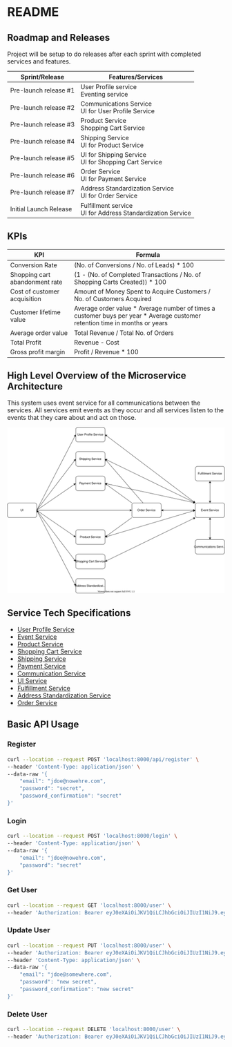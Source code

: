 # README

## Roadmap and Releases

Project will be setup to do releases after each sprint with completed services and features.

|Sprint/Release|Features/Services|
|---|---|
|Pre-launch release #1  |User Profile service             <br>Eventing service|
|Pre-launch release #2  |Communications Service           <br>UI for User Profile Service|
|Pre-launch release #3  |Product Service                  <br>Shopping Cart Service|
|Pre-launch release #4  |Shipping Service                 <br>UI for Product Service|
|Pre-launch release #5  |UI for Shipping Service          <br>UI for Shopping Cart Service|
|Pre-launch release #6  |Order Service                    <br>UI for Payment Service|
|Pre-launch release #7  |Address Standardization Service  <br>UI for Order Service|
|Initial Launch Release |Fulfillment service              <br>UI for Address Standardization Service|

## KPIs
|KPI|Formula|
|---|---|
|Conversion Rate|(No. of Conversions / No. of Leads) * 100|
|Shopping cart abandonment rate|(1 - (No. of Completed Transactions / No. of Shopping Carts Created)) * 100|
|Cost of customer acquisition|Amount of Money Spent to Acquire Customers / No. of Customers Acquired|
|Customer lifetime value|Average order value * Average number of times a customer buys per year * Average customer retention time in months or years|
|Average order value|Total Revenue / Total No. of Orders|
|Total Profit|Revenue - Cost|
|Gross profit margin|Profit / Revenue * 100|

## High Level Overview of the Microservice Architecture
This system uses event service for all communications between the services. All services emit events as they occur and all services listen to the events that they care about and act on those.

![High level overview of the microservice architecture diagram](./high-level-microservices.svg)

## Service Tech Specifications

- [User Profile Service](TechSpecUser.md)
- [Event Service](TechSpecEvent.md)
- [Product Service](TechSpecProduct.md)
- [Shopping Cart Service](TechSpecShoppingCart.md)
- [Shipping Service](TechSpecShipping.md)
- [Payment Service](TechSpecPayment.md)
- [Communication Service](TechSpecCommunication.md)
- [UI Service](TechSpecUI.md)
- [Fulfillment Service](TechSpecFulfillment.md)
- [Address Standardization Service](TechSpecAddress.md)
- [Order Service](TechSpecOrder.md)


## Basic API Usage

### Register
```bash
curl --location --request POST 'localhost:8000/api/register' \
--header 'Content-Type: application/json' \
--data-raw '{
    "email": "jdoe@nowehre.com",
    "password": "secret",
    "password_confirmation": "secret"
}'
```
### Login
```bash
curl --location --request POST 'localhost:8000/login' \
--header 'Content-Type: application/json' \
--data-raw '{
    "email": "jdoe@nowehre.com",
    "password": "secret"
}'
```
### Get User
```bash
curl --location --request GET 'localhost:8000/user' \
--header 'Authorization: Bearer eyJ0eXAiOiJKV1QiLCJhbGciOiJIUzI1NiJ9.eyJpc3MiOiJodHRwOlwvXC9sb2NhbGhvc3Q6ODAwMFwvYXBpXC9sb2dpbiIsImlhdCI6MTU5NDM5NDU2MiwiZXhwIjoxNTk0Mzk4MTYyLCJuYmYiOjE1OTQzOTQ1NjIsImp0aSI6IlpveGVMUkQyNFVlWVEzVzkiLCJzdWIiOjEsInBydiI6Ijg3ZTBhZjFlZjlmZDE1ODEyZmRlYzk3MTUzYTE0ZTBiMDQ3NTQ2YWEifQ.ZD1MpDOvraVFjfWvfjWNqP482LOEKgB1W-qaBdz2IwA'
```
### Update User
```bash
curl --location --request PUT 'localhost:8000/user' \
--header 'Authorization: Bearer eyJ0eXAiOiJKV1QiLCJhbGciOiJIUzI1NiJ9.eyJpc3MiOiJodHRwOlwvXC9sb2NhbGhvc3Q6ODAwMFwvYXBpXC9sb2dpbiIsImlhdCI6MTU5NDM5NDU2MiwiZXhwIjoxNTk0Mzk4MTYyLCJuYmYiOjE1OTQzOTQ1NjIsImp0aSI6IlpveGVMUkQyNFVlWVEzVzkiLCJzdWIiOjEsInBydiI6Ijg3ZTBhZjFlZjlmZDE1ODEyZmRlYzk3MTUzYTE0ZTBiMDQ3NTQ2YWEifQ.ZD1MpDOvraVFjfWvfjWNqP482LOEKgB1W-qaBdz2IwA' \
--header 'Content-Type: application/json' \
--data-raw '{
    "email": "jdoe@somewhere.com",
    "password": "new secret",
    "password_confirmation": "new secret"
}'
```
### Delete User
```bash
curl --location --request DELETE 'localhost:8000/user' \
--header 'Authorization: Bearer eyJ0eXAiOiJKV1QiLCJhbGciOiJIUzI1NiJ9.eyJpc3MiOiJodHRwOlwvXC9sb2NhbGhvc3Q6ODAwMFwvYXBpXC9sb2dpbiIsImlhdCI6MTU5NDM5NTAyNSwiZXhwIjoxNTk0Mzk4NjI1LCJuYmYiOjE1OTQzOTUwMjUsImp0aSI6Ik50ZFdhcFkxWjBHb1dJdTQiLCJzdWIiOjIsInBydiI6Ijg3ZTBhZjFlZjlmZDE1ODEyZmRlYzk3MTUzYTE0ZTBiMDQ3NTQ2YWEifQ.wsDJpudmnrDO5Zc6ms7QKSCVWWDfCtdQNCk3J-FUkF4'
```
